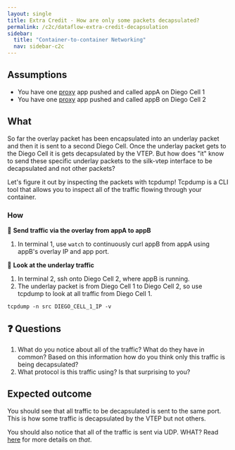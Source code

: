 ```yaml
---
layout: single
title: Extra Credit - How are only some packets decapsulated?
permalink: /c2c/dataflow-extra-credit-decapsulation
sidebar:
  title: "Container-to-container Networking"
  nav: sidebar-c2c
---
```


## Assumptions
- You have one
  [proxy](https://github.com/cloudfoundry/cf-networking-release/tree/develop/src/example-apps/proxy)
  app pushed and called appA on Diego Cell 1
- You have one
  [proxy](https://github.com/cloudfoundry/cf-networking-release/tree/develop/src/example-apps/proxy)
  app pushed and called appB on Diego Cell 2

## What

So far the overlay packet has been encapsulated into an underlay packet and
then it is sent to a second Diego Cell. Once the underlay packet gets to the
Diego Cell it is gets decapsulated by the VTEP. But how does "it" know to send
these specific underlay packets to the silk-vtep interface to be decapsulated
and not other packets?

Let's figure it out by inspecting the packets with tcpdump! Tcpdump is a CLI
tool that allows you to inspect all of the traffic flowing through your
container.

### How

🤔 **Send traffic via the overlay from appA to appB**
1. In terminal 1, use `watch` to continuously curl appB from appA using appB's overlay IP and app port.

📝 **Look at the underlay traffic**
1. In terminal 2, ssh onto Diego Cell 2, where appB is running.
1. The underlay packet is from Diego Cell 1 to Diego Cell 2, so use tcpdump to look at all traffic from Diego Cell 1.
```
tcpdump -n src DIEGO_CELL_1_IP -v
```

## ❓ Questions
1. What do you notice about all of the traffic? What do they have in common? Based on this information how do you think only this traffic is being decapsulated?
1. What protocol is this traffic using? Is that surprising to you?

## Expected outcome
You should see that all traffic to be decapsulated is sent to the same port.
This is how some traffic is decapsulated by the VTEP but not others.

You should also notice that all of the traffic is sent via UDP. WHAT? Read
[here](https://blog.ipspace.net/2012/01/vxlan-runs-over-udp-does-it-matter.html)
for more details on _that_.
